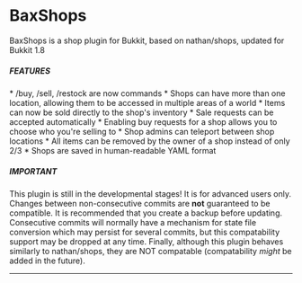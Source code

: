 BaxShops
=========

BaxShops is a shop plugin for Bukkit, based on nathan/shops, updated for Bukkit 1.8

<h5>FEATURES</h5>
* /buy, /sell, /restock are now commands
* Shops can have more than one location, allowing them to be accessed in multiple areas of a world
* Items can now be sold directly to the shop's inventory
* Sale requests can be accepted automatically
* Enabling buy requests for a shop allows you to choose who you're selling to
* Shop admins can teleport between shop locations
* All items can be removed by the owner of a shop instead of only 2/3
* Shops are saved in human-readable YAML format

<h5>IMPORTANT</h5>
This plugin is still in the developmental stages! It is for advanced users only. Changes between non-consecutive commits are <b>not</b> guaranteed to be compatible. It is recommended that you create a backup before updating. Consecutive commits will normally have a mechanism for state file conversion which may persist for several commits, but this compatability support may be dropped at any time. Finally, although this plugin behaves similarly to nathan/shops, they are NOT compatable (compatability <i>might</i> be added in the future).

---
